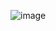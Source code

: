 ![image](https://github.com/faisal-shah/python-ttybus/assets/37458679/e950048f-db8d-4bda-819e-8259fb052e77)
